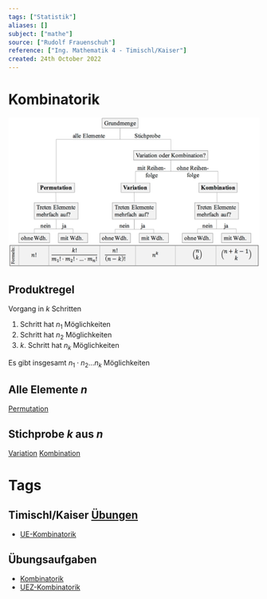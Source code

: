 ```yaml
---
tags: ["Statistik"]
aliases: []
subject: ["mathe"]
source: ["Rudolf Frauenschuh"]
reference: ["Ing. Mathematik 4 - Timischl/Kaiser"]
created: 24th October 2022
---
```


# Kombinatorik
![700](mathe/assets/Kombinatorik-formeln.PNG)
## Produktregel
Vorgang in $k$ Schritten
1. Schritt hat $n_{1}$ Möglichkeiten
2. Schritt hat $n_{2}$ Möglichkeiten
3. $k$. Schritt hat $n_{k}$ Möglichkeiten

Es gibt insgesamt $n_{1}\cdot n_{2}\dots n_{k}$ Möglichkeiten

## Alle Elemente $n$
[Permutation](mathe/mathe%20(5)/Permutation.md)

## Stichprobe $k$ aus $n$ 
[Variation](mathe/mathe%20(5)/Variation.md)
[Kombination](mathe/mathe%20(5)/Kombination.md)

# Tags
## Timischl/Kaiser [Übungen](https://a.digi4school.at/ebook/5011/?page=164)
- [UE-Kombinatorik](mathe/assets/UE-Kombinatorik.pdf)
## Übungsaufgaben
- [Kombinatorik](mathe/assets/Kombinatorik.pdf)
- [UEZ-Kombinatorik](mathe/assets/UEZ-Kombinatorik.pdf) 